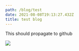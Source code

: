 ```yaml
---
path: /blog/test
date: 2021-08-08T19:13:27.432Z
title: test blog
---
```

This should propagate to github

![](/assets/test.jpg)